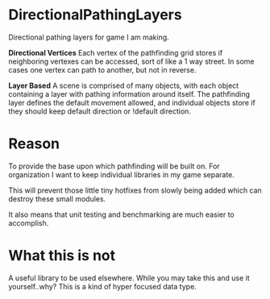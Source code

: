 # DirectionalPathingLayers
Directional pathing layers for game I am making.

**Directional Vertices** Each vertex of the pathfinding grid stores if neighboring vertexes can be accessed, sort of like a 1 way street.  In some cases one vertex can path to another, but not in reverse.

**Layer Based** A scene is comprised of many objects, with each object containing a layer with pathing information around itself.  The pathfinding layer defines the default movement allowed, and individual objects store if they should keep default direction or !default direction. 

# Reason
To provide the base upon which pathfinding will be built on.   For organization I want to keep individual libraries in my game separate.  

This will prevent those little tiny hotfixes from slowly being added which can destroy these small modules. 

It also means that unit testing and benchmarking are much easier to accomplish. 

# What this is not
A useful library to be used elsewhere. While you may take this and use it yourself..why?  This is a kind of hyper focused data type.
